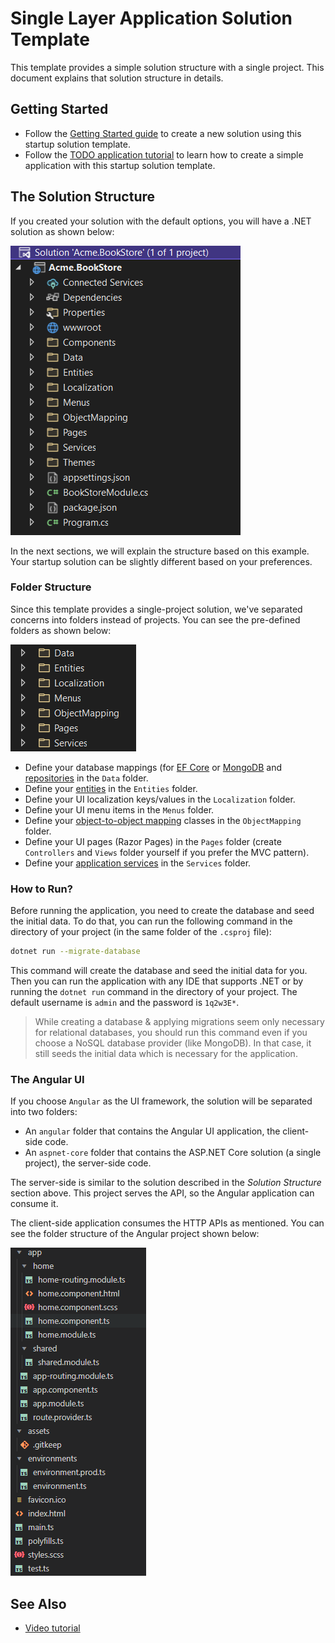 # Single Layer Application Solution Template

This template provides a simple solution structure with a single project. This document explains that solution structure in details.

## Getting Started

* Follow the [Getting Started guide](../../get-started/single-layer-web-application.md) to create a new solution using this startup solution template.
* Follow the [TODO application tutorial](../../tutorials/todo/single-layer/index.md) to learn how to create a simple application with this startup solution template.

## The Solution Structure

If you created your solution with the default options, you will have a .NET solution as shown below:

![](../../images/bookstore-single-layer-solution-structure.png)

In the next sections, we will explain the structure based on this example. Your startup solution can be slightly different based on your preferences.

### Folder Structure

Since this template provides a single-project solution, we've separated concerns into folders instead of projects. You can see the pre-defined folders as shown below:

![](../../images/single-layer-folder-structure.png)

* Define your database mappings (for [EF Core](../../framework/data/entity-framework-core) or [MongoDB](../../framework/data/mongodb) and [repositories](../../framework/architecture/domain-driven-design/repositories.md) in the `Data` folder.
* Define your [entities](../../framework/architecture/domain-driven-design/entities.md) in the `Entities` folder.
* Define your UI localization keys/values in the `Localization` folder.
* Define your UI menu items in the `Menus` folder.
* Define your [object-to-object mapping](../../framework/infrastructure/object-to-object-mapping.md) classes in the `ObjectMapping` folder.
* Define your UI pages (Razor Pages) in the `Pages` folder (create `Controllers` and `Views` folder yourself if you prefer the MVC pattern).
* Define your [application services](../../framework/architecture/domain-driven-design/application-services.md) in the `Services` folder. 

### How to Run?

Before running the application, you need to create the database and seed the initial data. To do that, you can run the following command in the directory of your project (in the same folder of the `.csproj` file):

```bash
dotnet run --migrate-database
```

This command will create the database and seed the initial data for you. Then you can run the application with any IDE that supports .NET or by running the `dotnet run` command in the directory of your project. The default username is `admin` and the password is `1q2w3E*`.

> While creating a database & applying migrations seem only necessary for relational databases, you should run this command even if you choose a NoSQL database provider (like MongoDB). In that case, it still seeds the initial data which is necessary for the application.

### The Angular UI 

If you choose `Angular` as the UI framework, the solution will be separated into two folders:

* An `angular` folder that contains the Angular UI application, the client-side code.
* An `aspnet-core` folder that contains the ASP.NET Core solution (a single project), the server-side code.

The server-side is similar to the solution described in the *Solution Structure* section above. This project serves the API, so the Angular application can consume it.

The client-side application consumes the HTTP APIs as mentioned. You can see the folder structure of the Angular project shown below:

![](../../images/single-layer-angular-folder-structure.png)

  ## See Also

* [Video tutorial](https://abp.io/video-courses/essentials/app-template)